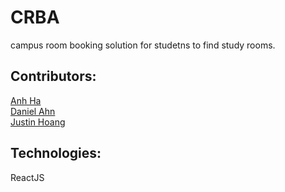 # CRBA
campus room booking solution for studetns to find study rooms.

## Contributors:
<a href="https://github.com/anh0616">Anh Ha</a>  
<a href="https://github.com/dahn510">Daniel Ahn</a>  
<a href="https://github.com/ScorpyG">Justin Hoang</a>  

## Technologies:
ReactJS
